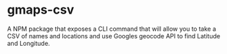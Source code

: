 # gmaps-csv
A NPM package that exposes a CLI command that will allow you to take a CSV of names and locations and use Googles geocode API to find Latitude and Longitude.
